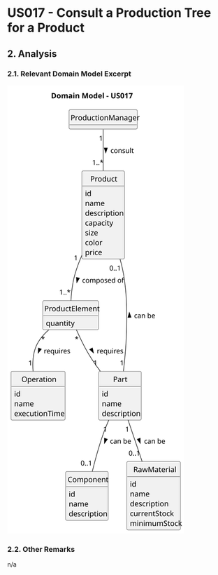 # US017 - Consult a Production Tree for a Product

## 2. Analysis

### 2.1. Relevant Domain Model Excerpt 

![Domain Model](svg/us017-domain-model.svg)

### 2.2. Other Remarks

n/a